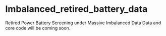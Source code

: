 # Imbalanced_retired_battery_data
Retired Power Battery Screening under Massive Imbalanced Data
Data and core code will be coming soon.
